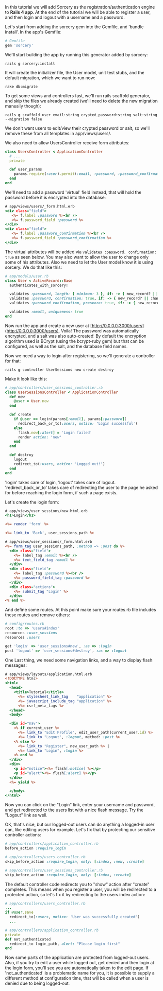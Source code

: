 In this tutorial we will add Sorcery as the registration/authentication engine to **Rails 4 app**.
At the end of the tutorial we will be able to register a user, and then login and logout with a username and a password.

Let's start from adding the sorcery gem into the Gemfile, and 'bundle install'. In the app's Gemfile:

```ruby
# Gemfile
gem 'sorcery'
```


We'll start building the app by running this generator added by sorcery:

    rails g sorcery:install

It will create the initializer file, the User model, unit test stubs, and the default migration, which we want to run now:

    rake db:migrate



To get some views and controllers fast, we'll run rails scaffold generator, and skip the files we already created (we'll need to delete the new migration manually though):

    rails g scaffold user email:string crypted_password:string salt:string --migration false


We don't want users to edit/view their crypted password or salt, so we'll remove these from all templates in app/views/users/.

We also need to allow UsersController receive form attributes:
```ruby
class UsersController < ApplicationController
  # ...
  private

  def user_params
    params.require(:user).permit(:email, :password, :password_confirmation)
  end
end
```
We'll need to add a password 'virtual' field instead, that will hold the password before it is encrypted into the database:

```rhtml
# app/views/users/_form.html.erb
<div class="field">
   <%= f.label :password %><br />
   <%= f.password_field :password %>
</div>
<div class="field">
   <%= f.label :password_confirmation %><br />
   <%= f.password_field :password_confirmation %>
</div>
```

The virtual attributes will be added via `validates :password, confirmation: true` as seen below. You may also want to allow the user to change only some of his attributes. Also we need to let the User model know it is using sorcery. We do that like this:

```ruby
# app/models/user.rb
class User < ActiveRecord::Base
  authenticates_with_sorcery!

  validates :password, length: { minimum: 3 }, if: -> { new_record? || changes[:crypted_password] }
  validates :password, confirmation: true, if: -> { new_record? || changes[:crypted_password] }
  validates :password_confirmation, presence: true, if: -> { new_record? || changes[:crypted_password] }

  validates :email, uniqueness: true
end
```

Now run the app and create a new user at [http://0.0.0.0:3000/users](http://0.0.0.0:3000/users).
Voila! The password was automatically encrypted, and a salt was also auto-created!
By default the encryption algorithm used is BCrypt (using the bcrypt-ruby gem) but that can be configured, as well as the salt, and the database field names.

Now we need a way to login after registering, so we'll generate a controller for that:


    rails g controller UserSessions new create destroy


Make it look like this:

```ruby
# app/controllers/user_sessions_controller.rb
class UserSessionsController < ApplicationController
  def new
    @user = User.new
  end

  def create
    if @user == login(params[:email], params[:password])
      redirect_back_or_to(:users, notice: 'Login successful')
    else
      flash.now[:alert] = 'Login failed'
      render action: 'new'
    end
  end

  def destroy
    logout
    redirect_to(:users, notice: 'Logged out!')
  end
end
```

'login' takes care of login, 'logout' takes care of logout.
'redirect_back_or_to' takes care of redirecting the user to the page he asked for before reaching the login form, if such a page exists.

Let's create the login form:

```rhtml
# app/views/user_sessions/new.html.erb
<h1>Login</h1>

<%= render 'form' %>

<%= link_to 'Back', user_sessions_path %>
```

```rhtml
# app/views/user_sessions/_form.html.erb
<%= form_tag user_sessions_path, :method => :post do %>
  <div class="field">
    <%= label_tag :email %><br />
    <%= text_field_tag :email %>
  </div>
  <div class="field">
    <%= label_tag :password %><br />
    <%= password_field_tag :password %>
  </div>
  <div class="actions">
    <%= submit_tag "Login" %>
  </div>
<% end %>
```

And define some routes. At this point make sure your routes.rb file includes these routes and remove others:

```ruby
# config/routes.rb
root :to => 'users#index'
resources :user_sessions
resources :users

get 'login' => 'user_sessions#new', :as => :login
post 'logout' => 'user_sessions#destroy', :as => :logout
```

One Last thing, we need some navigation links, and a way to display flash messages:

```rhtml
# app/views/layouts/application.html.erb
<!DOCTYPE html>
<html>
  <head>
    <title>Tutorial</title>
      <%= stylesheet_link_tag    "application" %>
      <%= javascript_include_tag "application" %>
      <%= csrf_meta_tags %>
  </head>
  <body>

  <div id="nav">
    <% if current_user %>
      <%= link_to "Edit Profile", edit_user_path(current_user.id) %>
      <%= link_to "Logout", :logout, method: :post %>
    <% else %>
      <%= link_to "Register", new_user_path %> |
      <%= link_to "Login", :login %>
    <% end %>
  </div>
  <div>
    <p id="notice"><%= flash[:notice] %></p>
    <p id="alert"><%= flash[:alert] %></p>
  </div>
  <%= yield %>

  </body>
</html>
```

Now you can click on the "Login" link, enter your username and password, and get redirected to the users list with a nice flash message. Try the "Logout" link as well.

OK, that's nice, but our logged-out users can do anything a logged-in user can, like editing users for example.
Let's fix that by protecting our sensitive controller actions:

```ruby
# app/controllers/application_controller.rb
before_action :require_login

# app/controllers/users_controller.rb
skip_before_action :require_login, only: [:index, :new, :create]

# app/controllers/user_sessions_controller.rb
skip_before_action :require_login, only: [:index, :create]
```

The default controller code redirects you to "show" action after "create" completes.
This means when you register a user, you will be redirected to a protected action, so let's fix it by redirecting to the users index action:

```ruby
# app/controllers/users_controller.rb
...
if @user.save
  redirect_to(:users, notice: 'User was successfully created')
  ...
```

```ruby
# app/controllers/application_controller.rb
private
def not_authenticated
  redirect_to login_path, alert: "Please login first"
end
```

Now some parts of the application are protected from logged-out users. Also, if you try to edit a user while logged out, get denied and then login at the login form, you'll see you are automatically taken to the edit page. If 'not_authenticated' is a problematic name for you, it is possible to supply a different method at configuration time, that will be called when a user is denied due to being logged-out.